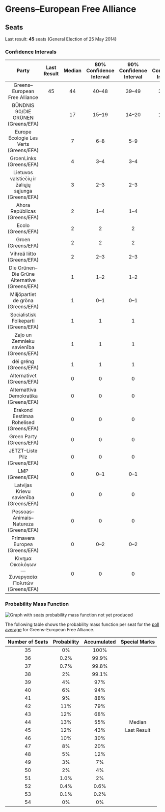 # Greens–European Free Alliance

## Seats

Last result: **45** seats (General Election of 25 May 2014)

### Confidence Intervals

| Party | Last Result | Median | 80% Confidence Interval | 90% Confidence Interval | 95% Confidence Interval | 99% Confidence Interval |
|:-----:|:-----------:|:------:|:-----------------------:|:-----------------------:|:-----------------------:|:-----------------------:|
| Greens–European Free Alliance | 45 | 44 | 40–48 | 39–49 | 38–50 | 37–52 |
| BÜNDNIS 90/DIE GRÜNEN (Greens/EFA) | | 17 | 15–19 | 14–20 | 14–20 | 13–21 |
| Europe Écologie Les Verts (Greens/EFA) | | 7 | 6–8 | 5–9 | 5–10 | 5–10 |
| GroenLinks (Greens/EFA) | | 4 | 3–4 | 3–4 | 3–4 | 3–4 |
| Lietuvos valstiečių ir žaliųjų sąjunga (Greens/EFA) | | 3 | 2–3 | 2–3 | 2–4 | 2–4 |
| Ahora Repúblicas (Greens/EFA) | | 2 | 1–4 | 1–4 | 1–4 | 1–4 |
| Ecolo (Greens/EFA) | | 2 | 2 | 2 | 2 | 1–2 |
| Groen (Greens/EFA) | | 2 | 2 | 2 | 2 | 1–3 |
| Vihreä liitto (Greens/EFA) | | 2 | 2–3 | 2–3 | 2–3 | 2–3 |
| Die Grünen–Die Grüne Alternative (Greens/EFA) | | 1 | 1–2 | 1–2 | 0–2 | 0–2 |
| Miljöpartiet de gröna (Greens/EFA) | | 1 | 0–1 | 0–1 | 0–1 | 0–1 |
| Socialistisk Folkeparti (Greens/EFA) | | 1 | 1 | 1 | 1 | 0–1 |
| Zaļo un Zemnieku savienība (Greens/EFA) | | 1 | 1 | 1 | 1 | 1 |
| déi gréng (Greens/EFA) | | 1 | 1 | 1 | 1 | 1 |
| Alternativet (Greens/EFA) | | 0 | 0 | 0 | 0 | 0 |
| Alternattiva Demokratika (Greens/EFA) | | 0 | 0 | 0 | 0 | 0 |
| Erakond Eestimaa Rohelised (Greens/EFA) | | 0 | 0 | 0 | 0 | 0 |
| Green Party (Greens/EFA) | | 0 | 0 | 0 | 0 | 0–1 |
| JETZT–Liste Pilz (Greens/EFA) | | 0 | 0 | 0 | 0 | 0 |
| LMP (Greens/EFA) | | 0 | 0–1 | 0–1 | 0–1 | 0–1 |
| Latvijas Krievu savienība (Greens/EFA) | | 0 | 0 | 0 | 0 | 0 |
| Pessoas–Animais–Natureza (Greens/EFA) | | 0 | 0 | 0 | 0–1 | 0–1 |
| Primavera Europea (Greens/EFA) | | 0 | 0–2 | 0–2 | 0–2 | 0–3 |
| Κίνημα Οικολόγων—Συνεργασία Πολιτών (Greens/EFA) | | 0 | 0 | 0 | 0 | 0 |

### Probability Mass Function

![Graph with seats probability mass function not yet produced](average-seats-pmf-greens–europeanfreealliance.png "Seats Probability Mass Function")

The following table shows the probability mass function per seat for the [poll average](average.html) for Greens–European Free Alliance.

| Number of Seats | Probability | Accumulated | Special Marks |
|:---------------:|:-----------:|:-----------:|:-------------:|
| 35 | 0% | 100% |  |
| 36 | 0.2% | 99.9% |  |
| 37 | 0.7% | 99.8% |  |
| 38 | 2% | 99.1% |  |
| 39 | 4% | 97% |  |
| 40 | 6% | 94% |  |
| 41 | 9% | 88% |  |
| 42 | 11% | 79% |  |
| 43 | 12% | 68% |  |
| 44 | 13% | 55% | Median |
| 45 | 12% | 43% | Last Result |
| 46 | 10% | 30% |  |
| 47 | 8% | 20% |  |
| 48 | 5% | 12% |  |
| 49 | 3% | 7% |  |
| 50 | 2% | 4% |  |
| 51 | 1.0% | 2% |  |
| 52 | 0.4% | 0.6% |  |
| 53 | 0.1% | 0.2% |  |
| 54 | 0% | 0% |  |


